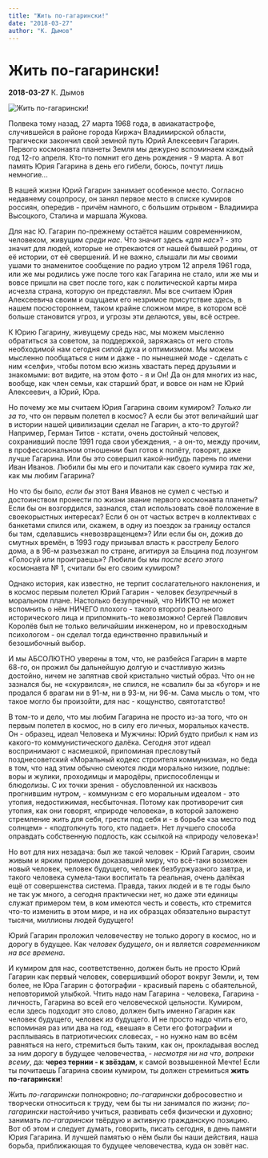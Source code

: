 ```yaml
---
title: "Жить по-гагарински!"
date: "2018-03-27"
author: "К. Дымов"
---
```


# Жить по-гагарински!

**2018-03-27** К. Дымов

![Жить по-гагарински!](https://www.rgo.ru/sites/default/files/styles/head_image_article/public/node/15673/4492640499.jpg?itok=ZpSO6WIZ)

Полвека тому назад, 27 марта 1968 года, в авиакатастрофе, случившейся в районе города Киржач Владимирской области, трагически закончил свой земной путь Юрий Алексеевич Гагарин. Первого космонавта планеты Земля мы дежурно вспоминаем каждый год 12-го апреля. Кто-то помнит его день рождения - 9 марта. А вот память Юрия Гагарина в день его гибели, боюсь, почтут лишь немногие...

В нашей жизни Юрий Гагарин занимает особенное место. Согласно недавнему соцопросу, он занял первое место в списке кумиров россиян, опередив - причём намного, с большим отрывом - Владимира Высоцкого, Сталина и маршала Жукова.

Для нас Ю. Гагарин по-прежнему остаётся нашим современником, человеком, живущим *среди нас*. Что значит здесь *«для нас»*? - это значит для людей, которые не отрекаются от нашей бывшей родины, от её истории, от её свершений. И не важно, слышали ли *мы* своими ушами то знаменитое сообщение по радио утром 12 апреля 1961 года, или же мы родились уже после того как Гагарина не стало, или же мы и вовсе пришли на свет после того, как с политической карты мира исчезла страна, которую он представлял. Мы все считаем Юрия Алексеевича своим и ощущаем его незримое присутствие *здесь*, в нашем посюстороннем, таком крайне сложном мире, в котором всё больше становится угроз, и угрозы эти делаются, увы, всё острее.

К Юрию Гагарину, живущему средь нас, мы можем мысленно обратиться за советом, за поддержкой, заряжаясь от него столь необходимой нам сегодня силой духа и оптимизмом. Мы можем мысленно пообщаться с ним и даже - по нынешней моде - сделать с ним «селфи», чтобы потом всю жизнь хвастать перед друзьями и знакомыми: вот видите, на этом фото - я и Он! Да он для многих из нас, вообще, как член семьи, как старший брат, и вовсе он нам не Юрий Алексеевич, а Юрий, Юра.

Но почему же мы считаем Юрия Гагарина своим кумиром? *Только ли за то*, что он первым полетел в космос? А если бы этот величайший шаг в истории нашей цивилизации сделал не Гагарин, а кто-то другой? Например, Герман Титов - кстати, очень достойный человек, сохранивший после 1991 года свои убеждения, - а он-то, между прочим, в профессиональном отношении был готов к полёту, говорят, даже лучше Гагарина. Или бы это совершил какой-нибудь парень по имени Иван Иванов. Любили бы мы его и почитали как своего кумира *так же*, как мы любим Гагарина?

Но что бы было, *если бы* этот Ваня Иванов не сумел с честью и достоинством пронести по жизни звание первого космонавта планеты? Если бы он возгордился, зазнался, стал использовать своё положение в своекорыстных интересах? Если б он от частых встреч в коллективах с банкетами спился или, скажем, в одну из поездок за границу остался бы там, сделавшись «невозвращенцем»? Или если бы он, дожив до смутных времён, в 1993 году призывал власть к расстрелу Белого дома, а в 96-м разъезжал по стране, агитируя за Ельцина под лозунгом «Голосуй или проиграешь»? Любили бы мы *после всего этого* космонавта № 1, считали бы его своим кумиром?

Однако история, как известно, не терпит сослагательного наклонения, и в космос первым полетел Юрий Гагарин - человек *безупречный* в моральном плане. Настолько безупречный, что НИКТО не может вспомнить о нём НИЧЕГО плохого - такого второго реального исторического лица и припомнить-то невозможно! Сергей Павлович Королёв был не только величайшим инженером, но и превосходным психологом - он сделал тогда единственно правильный и безошибочный выбор.

И мы АБСОЛЮТНО уверены в том, что, не разбейся Гагарин в марте 68-го, он прожил бы дальнейшую долгую и счастливую жизнь достойно, ничем не запятнав свой кристально чистый образ. Что он не зазнался бы, не «скурвился», не спился, не «свалил» бы за «бугор» и не продался б врагам ни в 91-м, ни в 93-м, ни 96-м. Сама мысль о том, что такое могло бы произойти, для нас - кощунство, святотатство!

В том-то и дело, что мы любим Гагарина не просто из-за того, что он первым полетел в космос, но в силу его личных, моральных качеств. Он - образец, идеал Человека и Мужчины: Юрий будто прибыл к нам из какого-то коммунистического далёка. Сегодня этот идеал воспринимают с насмешкой, припоминая пресловутый позднесоветский «Моральный кодекс строителя коммунизма», но беда в том, что над этим обычно смеются люди морально низкие, подлые: воры и жулики, проходимцы и мародёры, приспособленцы и блюдолизы. С их точки зрения - обусловленной их насквозь прогнившим нутром, - коммунизм с его моральным идеалом - это утопия, недостижимая, несбыточная. Потому как противоречит сия утопия, как они говорят, «природе человека», в которой заложено стремление жить для себя, грести под себя и - в борьбе «за место под солнцем» - «подтолкнуть того, кто падает». Нет лучшего способа оправдать собственную подлость, как ссылкой на «природу человека»!

Но вот для них незадача: был же такой человек - Юрий Гагарин, своим живым и ярким примером доказавший миру, что всё-таки возможен новый человек, человек будущего, человек безбуржуазного завтра, и такого человека сумела-таки воспитать та реальная, очень далёкая ещё от совершенства система. Правда, таких людей и в те годы было не так уж много, а сегодня практически нет, но даже эти единицы служат примером тем, в ком имеются честь и совесть, кто стремится что-то изменить в этом мире, и на их образцах обязательно вырастут тысячи, миллионы людей будущего!

Юрий Гагарин проложил человечеству не только дорогу в космос, но и дорогу в будущее. Как *человек будущего*, он и является *современником на все времена*.

И кумиром для нас, соответственно, должен быть не просто Юрий Гагарин как первый человек, совершивший оборот вокруг Земли, и, тем более, не Юра Гагарин с фотографии - красивый парень с обаятельной, неповторимой улыбкой. Чтить надо нам Гагарина - человека, Гагарина - личность, Гагарина во всей его человеческой цельности. Кумиром, если здесь подходит это слово, должен быть именно Гагарин как человек будущего, человек *из* будущего. И не просто надо чтить его, вспоминая раз или два на год, «вешая» в Сети его фотографии и расплываясь в патриотических словесах, - но нужно нам во всём равняться на него, стремиться быть таким, как он, прокладывая вослед за ним дорогу в будущее человечества, - *несмотря ни на что*, *вопреки всему*, да: **через тернии - к звёздам**, к самой возвышенной Мечте! Если ты почитаешь Гагарина своим кумиром, ты должен стремиться **жить по-гагарински**!

Жить *по-гагарински* полнокровно; *по-гагарински* добросовестно и творчески относиться к труду, чем бы ты ни занимался по жизни; *по-гагарински* настойчиво учиться, развивать себя физически и духовно; занимать *по-гагарински* твёрдую и активную гражданскую позицию. Вот об этом и следует думать, говорить, писать сегодня, в день памяти Юрия Гагарина. И лучшей памятью о нём были бы наши действия, наша борьба, приближающая то будущее человечества, куда он зовёт нас.